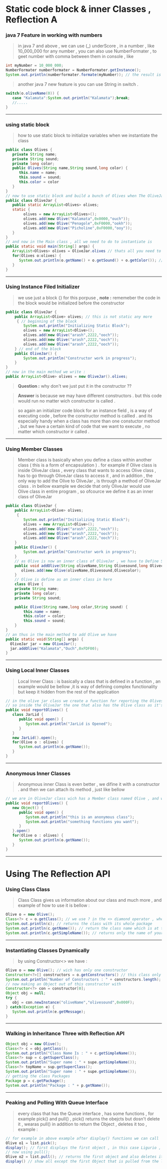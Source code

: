 # Static code block & inner Classes , Reflection A

### java 7 Feature in working with numbers

> in java 7 and above , we can use (_) underScore , in a number , like 10_000_000 for any number , you can also use NumberFormater , to geet number with comma between them in console , like

```java
int myNumber = 10_000_000;
NumberFormater numberformater = NumberFormater.getInstance();
System.out.println(numberformater.formate(myNumber)); // the result is 10,000,000
```

> another java 7 new feature is you can use String in switch .

```java
switch(o.oliveName(0)) {
   case "Kalamata":System.out.println("Kalamata");break;
   //.....
}
```

-------

### using static block

> how to use static block to initialize variables when we instantiate the class

```java
public class Olives {
   private String name;
   private String sound;
   private long color;
   public Olives(String name,String sound,long color) {
      this.name = name;
      this.sound = sound;
      this.color = color
   }
}
// now to use static block and build a bunch of Olives when The OliveJar is Instantiated we have :
public class OliveJar {
   public static ArrayList<Olives> olives;
   static {
        olives = new ArrayList<Olives>();
        olives.add(new Olive("Kalamata",0x0000,"ouch"));
        olives.add(new Olive("Penagole",0xF0000,"ookh"));
        olives.add(new Olive("Picholine",0xF0000,"ooy"));
   }
}
// and now in the Main class , all we need to do to instantiate is
public static void main(String[] args) {
   ArrayList<Olives> olives = OliveJar.olives // thats all you need to do , so now we have instantiated all in static block
   for(Olives o:olives) {
      System.out.println(o.getName() + o.getSound() + o.getColor()); // and returns all in static block ;
   }
}
```

-------

### Using Instance Filed Initializer

> we use just a block {} for this porpuse , **note :** rememeber the code in the block would be initialized before the constructor

```java
public class OliveJar {
    public ArrayList<Olive> olives; // this is not static any more
     { // beginning of the block
        System.out.println("Initializing Static Block");
        olives = new ArrayList<Olive>();
        olives.add(new Olive("arash",2222,"ooch"));
        olives.add(new Olive("arash",2222,"ooch"));
        olives.add(new Olive("arash",2222,"ooch"));
    } // end of the block
    public OliveJar() {
        System.out.println("Constructor work in progress");
    }
}
// now in the main method we write :
public ArrayList<Olive> olives = new OliveJar().olives;
```

> **Question :** why don't we just put it in the constructor ??

> **Answer** is because we may have different constructors . but this code would run no matter wich constructor is called .

> so again an initializer code block for an instance field , is a way of executing code , before the constructor method is callled . and its especially handy when a class has more than one constuctor method , but we have a certain kind of code that we want to execute , no matter which constructor ir called .

-------

### Using Member Classes

> Member class is basically when you define a class within another class ( this is a form of encapsulation ) . for example if Olive class is inside OliveJar class , every class that wants to access Olive class , has to go through OliveJar class to access it , and in addition , the only way to add the Olive to OliveJar , is through a method of OliveJar class . in bellow example we decide that only OliveJar would use Olive class in entire program , so ofcource we define it as an inner class of OliveJar

```java
public class OliveJar {
    public ArrayList<Olive> olives;
     {
        System.out.println("Initializing Static Block");
        olives = new ArrayList<Olive>();
        olives.add(new Olive("arash",2222,"ooch"));
        olives.add(new Olive("arash",2222,"ooch"));
        olives.add(new Olive("arash",2222,"ooch"));
    }
    public OliveJar() {
        System.out.println("Constructor work in progress");
    }
    // as Olive is now an inner class of OliveJar , we have to Define Some Methods to access it
    public void addOlive(String oliveName,String Olivesound,long Olivecolor) {
       olives.add(new Olive(oliveName,Olivesound,Olivecolor);
    }
    // Olive is define as an inner class in here
    class Olive {
    private String name;
    private long color;
    private String sound;

    public Olive(String name,long color,String sound) {
        this.name = name;
        this.color = color;
        this.sound = sound;
    }
}
// an thus in the main method to add Olive we have
public static void(String[] args) {
  OliveJar jar = new OliveJar();
  jar.addOlive("Kalamata","Ouch",0xFDF00);
}
```

------

### Using Local Inner Classes

> Local Inner Class : is basically a class that is defined in a function , an example would be bellow ,it is way of defining complex functionality but keep it hidden from the rest of the application

```java
// in the olive jar class we create a function for reporting the Olives the class , but before reporting starts we want to open JarLid  :
// so inside the OliveJar the one that also has the Olive class as it's Member class we have a function named :
public void reportOlives() {
   class JarLid {
      public void open() {
         System.out.println("JarLid is Opened");
      }
   }
   new JarLid().open();
   for(Olive o : olives) {
      System.out.println(o.getName());
   }
} 
```

------

### Anonymous Inner Classes

> Anonymous inner Class is even better , we difine it with a constructor . and then we can attach its method , just like bellow 

```java
// we are in OliveJar class wich has a Member class named Olive , and we are going to define an anonymous inner class
public void reportOlives() {
   new Object() {
      public void open() {
         System.out.println("this is an anonymous class");
         System.out.println("something functions you want");
      }
   }.open()
   for(Olive o : olives) {
      System.out.println(o.getName());
   }
} 
```

------



# Using The Reflection API

### Using Class Class

> Class Class gives us information about our class and much more , and example of how to use it is bellow :

```java
Olive o = new Olive();
Class<?> c = o.getClass(); // we use ? in the <> diamond operator , when we don't know the name of the class
System.out.println(c); // returns the class with its whole package
System.out.println(c.getName()); // return the class name which is at the end of the package
System.out.println(c.getSimpleName()); // returns only the name of your class
```

-------

### Instantiating Classes Dynamically

> by using Constructor<> we have :

```java
Olive o = new Olive(); // wich has only one constructor
Constructor<?>[] constructors = o.getConstructors() // this class only has one constructor
System.out.println("Number of Constructors : " + constructors.length); // return 1 
// now making an Object out of this constructor with
Constructor<?> con = constructor[0];
Object obj = null;
try {
   obj = con.newInstance("oliveName","olivesound",0x000F);
} catch(Exception e) {
   System.out.println(e.getMessage);
}
```

------



### Walking in Inheritance Three with Reflection API

```java
Object obj = new Olive();
Class<?> c = obj.getClass();
System.out.println("Class Name Is : " + c.getSimpleName());
Class<?> sup = c.getSuperClass();
System.out.println("Super name : " + supe.getSimpleName());
Class<?> topName = sup.getSuperClass();
System.out.println("Super name : " + supe.getSimpleName());
// getting the class Packages
Package p = c.getPackage();
System.out.println("Package : " + p.getName());
```

------

### Peaking and Polling With Queue Interface

> every class that has the Queue interface , has some functions , for example pick() and pull() , pick() returns the obejcts but dosn't delete it , wearas pull() in addition to return the Object , deletes it too , example :

```java
// for example in above example after display() functions we can call
Olive o1 = list.pick();
display(); // first displays the first object , in this case Ligurio , and then displays all of the objects in list .
// now using pull();
Olive o2 = list.pull(); // returns the first object and also deletes it
display() // show all except the first Object that is pulled from the list
```






